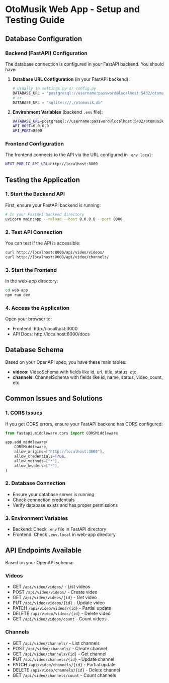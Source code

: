 # OtoMusik Web App - Setup and Testing Guide

## Database Configuration

### Backend (FastAPI) Configuration
The database connection is configured in your FastAPI backend. You should have:

1. **Database URL Configuration** (in your FastAPI backend):
   ```python
   # Usually in settings.py or config.py
   DATABASE_URL = "postgresql://username:password@localhost:5432/otomusik_db"
   # or
   DATABASE_URL = "sqlite:///./otomusik.db"
   ```

2. **Environment Variables** (backend `.env` file):
   ```bash
   DATABASE_URL=postgresql://username:password@localhost:5432/otomusik_db
   API_HOST=0.0.0.0
   API_PORT=8000
   ```

### Frontend Configuration
The frontend connects to the API via the URL configured in `.env.local`:

```bash
NEXT_PUBLIC_API_URL=http://localhost:8000
```

## Testing the Application

### 1. Start the Backend API
First, ensure your FastAPI backend is running:
```bash
# In your FastAPI backend directory
uvicorn main:app --reload --host 0.0.0.0 --port 8000
```

### 2. Test API Connection
You can test if the API is accessible:
```bash
curl http://localhost:8000/api/video/videos/
curl http://localhost:8000/api/video/channels/
```

### 3. Start the Frontend
In the web-app directory:
```bash
cd web-app
npm run dev
```

### 4. Access the Application
Open your browser to:
- Frontend: http://localhost:3000
- API Docs: http://localhost:8000/docs

## Database Schema
Based on your OpenAPI spec, you have these main tables:
- **videos**: VideoSchema with fields like id, url, title, status, etc.
- **channels**: ChannelSchema with fields like id, name, status, video_count, etc.

## Common Issues and Solutions

### 1. CORS Issues
If you get CORS errors, ensure your FastAPI backend has CORS configured:
```python
from fastapi.middleware.cors import CORSMiddleware

app.add_middleware(
    CORSMiddleware,
    allow_origins=["http://localhost:3000"],
    allow_credentials=True,
    allow_methods=["*"],
    allow_headers=["*"],
)
```

### 2. Database Connection
- Ensure your database server is running
- Check connection credentials
- Verify database exists and has proper permissions

### 3. Environment Variables
- Backend: Check `.env` file in FastAPI directory
- Frontend: Check `.env.local` in web-app directory

## API Endpoints Available

Based on your OpenAPI schema:

### Videos
- GET `/api/video/videos/` - List videos
- POST `/api/video/videos/` - Create video
- GET `/api/video/videos/{id}` - Get video
- PUT `/api/video/videos/{id}` - Update video
- PATCH `/api/video/videos/{id}` - Partial update
- DELETE `/api/video/videos/{id}` - Delete video
- GET `/api/video/videos/count` - Count videos

### Channels
- GET `/api/video/channels/` - List channels
- POST `/api/video/channels/` - Create channel
- GET `/api/video/channels/{id}` - Get channel
- PUT `/api/video/channels/{id}` - Update channel
- PATCH `/api/video/channels/{id}` - Partial update
- DELETE `/api/video/channels/{id}` - Delete channel
- GET `/api/video/channels/count` - Count channels